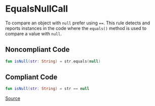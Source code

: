 # EqualsNullCall

To compare an object with `null` prefer using `==`. This rule detects and reports instances in the code where the
`equals()` method is used to compare a value with `null`.

## Noncompliant Code

```kotlin
fun isNull(str: String) = str.equals(null)
```
## Compliant Code

```kotlin
fun isNull(str: String) = str == null
```

[Source](https://detekt.dev/docs/rules/style#equalsnullcall)
